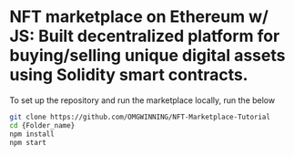 # NFT marketplace on Ethereum w/ JS: Built decentralized platform for buying/selling unique digital assets using Solidity smart contracts.


To set up the repository and run the marketplace locally, run the below
```bash
git clone https://github.com/OMGWINNING/NFT-Marketplace-Tutorial
cd {Folder_name}
npm install
npm start
```
